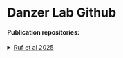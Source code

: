 # Danzer Lab Github

#### Publication repositories:
 
<details>
<summary><a href="https://github.com/DanzerLab/ALS_Brain_Multiome" target="_blank">Ruf et al 2025</a></summary>
Single-nucleus ATAC-seq, RNA-Seq and FANS-Seq of the human motor cortex in ALS/ALS-FTD

</details>
